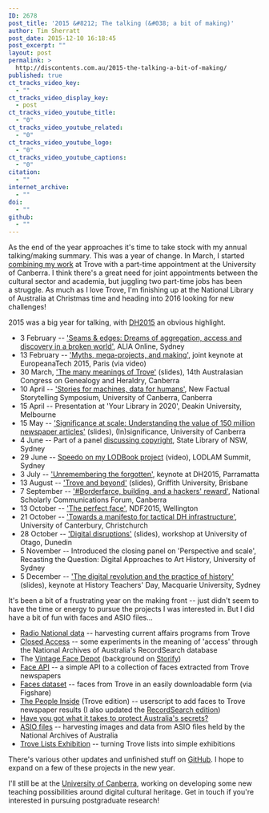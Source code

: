 ```yaml
---
ID: 2678
post_title: '2015 &#8212; The talking (&#038; a bit of making)'
author: Tim Sherratt
post_date: 2015-12-10 16:18:45
post_excerpt: ""
layout: post
permalink: >
  http://discontents.com.au/2015-the-talking-a-bit-of-making/
published: true
ct_tracks_video_key:
  - ""
ct_tracks_video_display_key:
  - post
ct_tracks_video_youtube_title:
  - "0"
ct_tracks_video_youtube_related:
  - "0"
ct_tracks_video_youtube_logo:
  - "0"
ct_tracks_video_youtube_captions:
  - "0"
citation:
  - ""
internet_archive:
  - ""
doi:
  - ""
github:
  - ""
---
```

As the end of the year approaches it's time to take stock with my annual talking/making summary. This was a year of change. In March, I started <a href="http://discontents.com.au/my-two-lives/">combining my work</a> at Trove with a part-time appointment at the University of Canberra. I think there's a great need for joint appointments between the cultural sector and academia, but juggling two part-time jobs has been a struggle. As much as I love Trove, I'm finishing up at the National Library of Australia at Christmas time and heading into 2016 looking for new challenges!

2015 was a big year for talking, with <a href="https://storify.com/wragge/remembering-the-forgotten">DH2015</a> an obvious highlight.
<ul>
	<li>3 February -- <a href="http://discontents.com.au/seams-and-edges-dreams-of-aggregation-access-discovery-in-a-broken-world/">'Seams &amp; edges: Dreams of aggregation, access and discovery in a broken world'</a>, ALIA Online, Sydney</li>
	<li>13 February -- <a href="http://discontents.com.au/myths-mega-projects-and-making/">'Myths, mega-projects, and making'</a>, joint keynote at EuropeanaTech 2015, Paris (via video)</li>
	<li>30 March, <a href="http://www.slideshare.net/wragge/the-many-meanings-of-trove">'The many meanings of Trove'</a> (slides), 14th Australasian Congress on Genealogy and Heraldry, Canberra</li>
	<li>10 April -- <a href="http://discontents.com.au/stories-for-machines-data-for-humans/">'Stories for machines, data for humans'</a>, New Factual Storytelling Symposium, University of Canberra, Canberra</li>
	<li>15 April -- Presentation at 'Your Library in 2020', Deakin University, Melbourne</li>
	<li>15 May -- <a href="http://www.slideshare.net/wragge/significance-at-scale-understanding-the-value-of-150-million-newspaper-articles">'Significance at scale: Understanding the value of 150 million newspaper articles'</a> (slides), (In)significance, University of Canberra</li>
	<li>4 June -- Part of a panel <a href="http://discontents.com.au/asking-better-questions-history-trove-and-the-risks-that-count/">discussing copyright</a>, State Library of NSW, Sydney</li>
	<li>29 June -- <a href="https://www.youtube.com/watch?v=Luk3OzvTzjc">Speedo on my LODBook project</a> (video), LODLAM Summit, Sydney</li>
	<li>3 July -- <a href="http://discontents.com.au/unremembering-the-forgotten/">'Unremembering the forgotten'</a>, keynote at DH2015, Parramatta</li>
	<li>13 August -- <a href="https://docs.google.com/presentation/d/17Ptl40iYozRCUNs4R56DHW4WyKK30IYDJvpQYQHnvBM/edit?usp=sharing">'Trove and beyond'</a> (slides), Griffith University, Brisbane</li>
	<li>7 September -- <a href="http://discontents.com.au/borderfarce-building-and-a-hackers-reward/">'#Borderfarce, building, and a hackers' reward'</a>, National Scholarly Communications Forum, Canberra</li>
	<li>13 October -- <a href="http://discontents.com.au/the-perfect-face/">'The perfect face'</a>, NDF2015, Wellington</li>
	<li>21 October -- <a href="http://discontents.com.au/towards-a-manifesto-for-tactical-dh-infrastructure/">'Towards a manifesto for tactical DH infrastructure'</a>, University of Canterbury, Christchurch</li>
	<li>28 October -- <a href="https://docs.google.com/presentation/d/1a2BMzezkWzNNcEwxXrdrWujn9A_MGkraWSMh6ogYKhs/edit?usp=sharing">'Digital disruptions'</a> (slides), workshop at University of Otago, Dunedin</li>
	<li>5 November -- Introduced the closing panel on 'Perspective and scale', Recasting the Question: Digital Approaches to Art History, University of Sydney</li>
	<li>5 December -- <a href="http://www.slideshare.net/wragge/the-digital-revolution-and-the-practice-of-history">'The digital revolution and the practice of history'</a> (slides), keynote at History Teachers' Day, Macquarie University, Sydney</li>
</ul>
It's been a bit of a frustrating year on the making front -- just didn't seem to have the time or energy to pursue the projects I was interested in. But I did have a bit of fun with faces and ASIO files...
<ul>
	<li><a href="https://github.com/wragge/radio-national-data">Radio National data</a> -- harvesting current affairs programs from Trove</li>
	<li><a href="https://github.com/wragge/closed_access">Closed Access</a> -- some experiments in the meaning of 'access' through the National Archives of Australia's RecordSearch database</li>
	<li>The <a href="https://wragge.github.io/face-depot/">Vintage Face Depot</a> (background on <a href="https://storify.com/wragge/the-vintage-face-depot">Storify</a>)</li>
	<li><a href="http://faceapi.herokuapp.com">Face API</a> -- a simple API to a collection of faces extracted from Trove newspapers</li>
	<li><a href="https://figshare.com/articles/Faces_extracted_from_Trove_newspaper_photographs/1439432">Faces dataset</a> -- faces from Trove in an easily downloadable form (via Figshare)</li>
	<li><a href="https://gist.github.com/wragge/78af45c181f4d11b1a5f">The People Inside</a> (Trove edition) -- userscript to add faces to Trove newspaper results (I also updated the <a href="https://gist.github.com/wragge/2941e473ee70152f4de7">RecordSearch edition</a>)</li>
	<li><a href="https://sekrits.herokuapp.com">Have you got what it takes to protect Australia's secrets?</a></li>
	<li><a href="https://github.com/wragge/asio-files">ASIO files</a> -- harvesting images and data from ASIO files held by the National Archives of Australia</li>
	<li><a href="https://github.com/wragge/trove-lists-exhibition">Trove Lists Exhibition</a> -- turning Trove lists into simple exhibitions</li>
</ul>
There's various other updates and unfinished stuff on <a href="https://github.com/wragge">GitHub</a>. I hope to expand on a few of these projects in the new year.

I'll still be at the <a href="http://www.canberra.edu.au/about-uc/faculties/arts-design/courses/undergraduate/heritage-museums-conservation/tabs/staff/heritage-staff/sherratt,-tim">University of Canberra</a>, working on developing some new teaching possibilities around digital cultural heritage. Get in touch if you're interested in pursuing postgraduate research!

&nbsp;